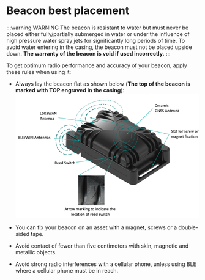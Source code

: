 # Beacon best placement
:::warning WARNING
 The beacon is resistant to water but must never be placed either fully/partially submerged in water or under the influence of high pressure water spray jets for significantly long periods of time. To avoid water entering in the casing, the beacon must not be placed upside down. **The warranty of the beacon is void if used incorrectly**.
:::

To get optimum radio performance and accuracy of your beacon, apply these rules when using it:
* Always lay the beacon flat as shown below (**The top of the beacon is marked with TOP engraved in the casing**):
![img](./images/CompactTrackerPlacement.jpg)

* You can fix your beacon on an asset with a magnet, screws or a double-sided tape.
* Avoid contact of fewer than five centimeters with skin, magnetic and metallic objects.
* Avoid strong radio interferences with a cellular phone, unless using BLE where a cellular phone must be in reach.
